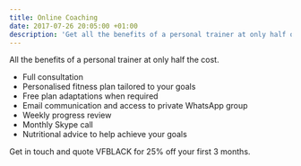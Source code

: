```yaml
---
title: Online Coaching
date: 2017-07-26 20:05:00 +01:00
description: 'Get all the benefits of a personal trainer at only half of the cost! '
---
```


All the benefits of a personal trainer at only half the cost.

* Full consultation
* Personalised fitness plan tailored to your goals 
* Free plan adaptations when required 
* Email communication and access to private WhatsApp group 
* Weekly progress review
* Monthly Skype call
* Nutritional advice to help achieve your goals

Get in touch and quote VFBLACK for 25% off your first 3 months.